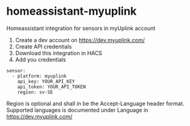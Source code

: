 # homeassistant-myuplink
Homeassistant integration for sensors in myUplink account

1. Create a dev account on https://dev.myuplink.com/
2. Create API credentials
3. Download this integration in HACS
4. Add you credentials
```
sensor:
  - platform: myuplink
    api_key: YOUR_API_KEY
    api_token: YOUR_API_TOKEN
    region: sv-SE
```
Region is optional and shall in be the Accept-Language header format. Supported languages is documented under Language in https://dev.myuplink.com/
